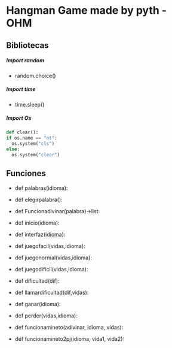 # Hangman Game made by pyth - OHM
## Bibliotecas
##### Import random
+ random.choice()
##### Import time
+ time.sleep()
##### Import Os
  ```python
def clear():
  if os.name == "nt":
    os.system("cls")
  else:
    os.system("clear")
   ```

## Funciones

+ def palabras(idioma):

+ def elegirpalabra():
+ def Funcionadivinar(palabra)->list:
+ def inicio(idioma):

+ def interfaz(idioma):   

+ def juegofacil(vidas,idioma):
+ def juegonormal(vidas,idioma): 
+ def juegodificil(vidas,idioma):

+ def dificultad(dif):
    
+ def llamardificultad(dif,vidas):
            
+ def ganar(idioma):
    
+ def perder(vidas,idioma):
    
 
    
+ def funcionamineto(adivinar, idioma, vidas):
    
+ def funcionamineto2pj(idioma, vida1, vida2):
    
